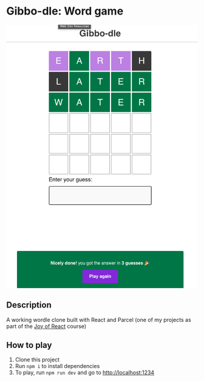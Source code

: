 # Gibbo-dle: Word game

![Wordle-style game](image.png)

## Description
A working wordle clone built with React and Parcel (one of my projects as part of the [Joy of React](https://github.com/joy-of-react) course)

## How to play
1. Clone this project
2. Run `npm i` to install dependencies
3. To play, run `npm run dev` and go to [http://localhost:1234](http://localhost:1234)

